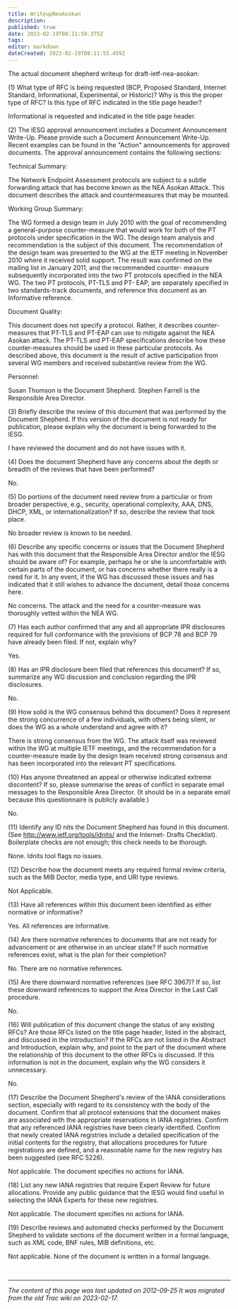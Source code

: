 ```yaml
---
title: WriteupNeaAsokan
description: 
published: true
date: 2023-02-19T08:11:59.375Z
tags: 
editor: markdown
dateCreated: 2023-02-19T08:11:55.459Z
---
```


 The actual document shepherd writeup for draft-ietf-nea-asokan:

(1) What type of RFC is being requested (BCP, Proposed Standard, Internet Standard, Informational, Experimental, or Historic)? Why is this the proper type of RFC? Is this type of RFC indicated in the title page header?

Informational is requested and indicated in the title page header.

(2) The IESG approval announcement includes a Document Announcement Write-Up. Please provide such a Document Announcement Write-Up. Recent examples can be found in the "Action" announcements for approved documents. The approval announcement contains the following sections:

   Technical Summary:

The Network Endpoint Assessment protocols are subject to a subtle forwarding attack that has become known as the NEA Asokan Attack. This document describes the attack and countermeasures that may be mounted.

   Working Group Summary:

The WG formed a design team in July 2010 with the goal of recommending a general-purpose counter-measure that would work for both of the PT protocols under specification in the WG. The design team analysis and recommendation is the subject of this document. The recommendation of the design team was presented to the WG at the IETF meeting in November 2010 where it received solid support. The result was confirmed on the mailing list in January 2011, and the recommended counter- measure subsequently incorporated into the two PT protocols specified in the NEA WG. The two PT protocols, PT-TLS and PT- EAP, are separately specified in two standards-track documents, and reference this document as an Informative reference.

   Document Quality:

This document does not specify a protocol. Rather, it describes counter-measures that PT-TLS and PT-EAP can use to mitigate against the NEA Asokan attack. The PT-TLS and PT-EAP specifications describe how these counter-measures should be used in these particular protocols. As described above, this document is the result of active participation from several WG members and received substantive review from the WG.

   Personnel:

Susan Thomson is the Document Shepherd. Stephen Farrell is the Responsible Area Director.

(3) Briefly describe the review of this document that was performed by the Document Shepherd. If this version of the document is not ready for publication, please explain why the document is being forwarded to the IESG.

I have reviewed the document and do not have issues with it.

(4) Does the document Shepherd have any concerns about the depth or breadth of the reviews that have been performed?

No.

(5) Do portions of the document need review from a particular or from broader perspective, e.g., security, operational complexity, AAA, DNS, DHCP, XML, or internationalization? If so, describe the review that took place.

No broader review is known to be needed.

(6) Describe any specific concerns or issues that the Document Shepherd has with this document that the Responsible Area Director and/or the IESG should be aware of? For example, perhaps he or she is uncomfortable with certain parts of the document, or has concerns whether there really is a need for it. In any event, if the WG has discussed those issues and has indicated that it still wishes to advance the document, detail those concerns here.

No concerns. The attack and the need for a counter-measure was thoroughly vetted within the NEA WG.

(7) Has each author confirmed that any and all appropriate IPR disclosures required for full conformance with the provisions of BCP 78 and BCP 79 have already been filed. If not, explain why?

Yes.

(8) Has an IPR disclosure been filed that references this document? If so, summarize any WG discussion and conclusion regarding the IPR disclosures.

No.

(9) How solid is the WG consensus behind this document? Does it represent the strong concurrence of a few individuals, with others being silent, or does the WG as a whole understand and agree with it?

There is strong consensus from the WG. The attack itself was reviewed within the WG at multiple IETF meetings, and the recommendation for a counter-measure made by the design team received strong consensus and has been incorporated into the relevant PT specifications.

(10) Has anyone threatened an appeal or otherwise indicated extreme discontent? If so, please summarise the areas of conflict in separate email messages to the Responsible Area Director. (It should be in a separate email because this questionnaire is publicly available.)

No.

(11) Identify any ID nits the Document Shepherd has found in this document. (See ​http://www.ietf.org/tools/idnits/ and the Internet- Drafts Checklist). Boilerplate checks are not enough; this check needs to be thorough.

None. Idnits tool flags no issues.

(12) Describe how the document meets any required formal review criteria, such as the MIB Doctor, media type, and URI type reviews.

Not Applicable.

(13) Have all references within this document been identified as either normative or informative?

Yes. All references are informative.

(14) Are there normative references to documents that are not ready for advancement or are otherwise in an unclear state? If such normative references exist, what is the plan for their completion?

No. There are no normative references.

(15) Are there downward normative references (see RFC 3967)? If so, list these downward references to support the Area Director in the Last Call procedure.

No.

(16) Will publication of this document change the status of any existing RFCs? Are those RFCs listed on the title page header, listed in the abstract, and discussed in the introduction? If the RFCs are not listed in the Abstract and Introduction, explain why, and point to the part of the document where the relationship of this document to the other RFCs is discussed. If this information is not in the document, explain why the WG considers it unnecessary.

No.

(17) Describe the Document Shepherd's review of the IANA considerations section, especially with regard to its consistency with the body of the document. Confirm that all protocol extensions that the document makes are associated with the appropriate reservations in IANA registries. Confirm that any referenced IANA registries have been clearly identified. Confirm that newly created IANA registries include a detailed specification of the initial contents for the registry, that allocations procedures for future registrations are defined, and a reasonable name for the new registry has been suggested (see RFC 5226).

Not applicable. The document specifies no actions for IANA.

(18) List any new IANA registries that require Expert Review for future allocations. Provide any public guidance that the IESG would find useful in selecting the IANA Experts for these new registries.

Not applicable. The document specifies no actions for IANA.

(19) Describe reviews and automated checks performed by the Document Shepherd to validate sections of the document written in a formal language, such as XML code, BNF rules, MIB definitions, etc.

Not applicable. None of the document is written in a formal language.


&nbsp;
&nbsp;
&nbsp;

---

*The content of this page was last updated on 2012-09-25 It was migrated from the old Trac wiki on 2023-02-17.*